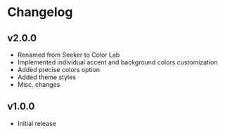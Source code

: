 # Changelog

## v2.0.0
- Renamed from Seeker to Color Lab
- Implemented individual accent and background colors customization
- Added precise colors option
- Added theme styles
- Misc. changes

## v1.0.0
- Initial release